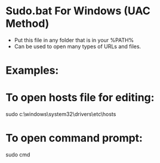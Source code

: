 # Sudo.bat For Windows (UAC Method)

- Put this file in any folder that is in your %PATH%
- Can be used to open many types of URLs and files.

# Examples:

# To open hosts file for editing:

   sudo c:\windows\system32\drivers\etc\hosts

# To open command prompt:

   sudo cmd


